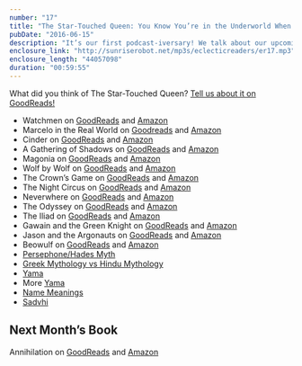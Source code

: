 ```yaml
---
number: "17"
title: "The Star-Touched Queen: You Know You’re in the Underworld When..."
pubDate: "2016-06-15"
description: "It’s our first podcast-iversary! We talk about our upcoming read-a-thon and special ‘Cursed Child’ episode (use #EclecticPotter on Twitter to send us your ‘Cursed Child’ questions) and our favorite mythologies before we delve into ‘The Star-Touched Queen.’"
enclosure_link: "http://sunriserobot.net/mp3s/eclecticreaders/er17.mp3"
enclosure_length: "44057098"
duration: "00:59:55"
---
```

What did you think of The Star-Touched Queen? [Tell us about it on GoodReads!](https://www.goodreads.com/book/show/25203675-the-star-touched-queen?ac=1&from_search=true)

- Watchmen on [GoodReads](https://www.goodreads.com/book/show/472331.Watchmen?ac=1&from_search=true) and [Amazon](https://www.amazon.com/Watchmen-Alan-Moore/dp/1401245250/ref=sr_1_1?ie=UTF8&qid=1465779462&sr=8-1&keywords=watchmen)
- Marcelo in the Real World on [Goodreads](https://www.goodreads.com/book/show/3700085-marcelo-in-the-real-world?ac=1&from_search=true) and [Amazon](https://www.amazon.com/s/ref=nb_sb_ss_c_0_25?url=search-alias%3Dstripbooks&field-keywords=marcelo+in+the+real+world&sprefix=marcelo+in+the+real+world%2Caps%2C594)
- Cinder on [GoodReads](https://www.goodreads.com/book/show/11235712-cinder?ac=1&from_search=true) and [Amazon](https://www.amazon.com/Cinder-Marissa-Meyer/dp/1250007208/ref=sr_1_1?s=books&ie=UTF8&qid=1465780565&sr=1-1&keywords=cinder+book)
- A Gathering of Shadows on [GoodReads](https://www.goodreads.com/book/show/20764879-a-gathering-of-shadows?ac=1&from_search=true) and [Amazon](https://www.amazon.com/Gathering-Shadows-Novel-Victoria-Schwab/dp/0765376474/ref=sr_1_1?s=books&ie=UTF8&qid=1465780999&sr=1-1&keywords=a+gathering+of+shadows)
- Magonia on [GoodReads](https://www.goodreads.com/book/show/21393526-magonia?ac=1&from_search=true) and [Amazon](https://www.amazon.com/Magonia-Maria-Dahvana-Headley/dp/006232053X/ref=sr_1_1?s=books&ie=UTF8&qid=1465781204&sr=1-1&keywords=magonia)
- Wolf by Wolf on [GoodReads](https://www.goodreads.com/book/show/24807186-wolf-by-wolf?ac=1&from_search=true) and [Amazon](https://www.amazon.com/Wolf-Ryan-Graudin/dp/0316405124/ref=sr_1_1?s=books&ie=UTF8&qid=1465781475&sr=1-1&keywords=wolf+by+wolf)
- The Crown’s Game on [GoodReads](https://www.goodreads.com/book/show/26156203-the-crown-s-game?ac=1&from_search=true) and [Amazon](https://www.amazon.com/Crowns-Game-Evelyn-Skye/dp/0062422588/ref=sr_1_1?s=books&ie=UTF8&qid=1465781674&sr=1-1&keywords=the+crown%27s+game)
- The Night Circus on [GoodReads](https://www.goodreads.com/book/show/9361589-the-night-circus?ac=1&from_search=true) and [Amazon](https://www.amazon.com/Night-Circus-Erin-Morgenstern/dp/0307744434/ref=sr_1_1?s=books&ie=UTF8&qid=1465781822&sr=1-1&keywords=night+circus)
- Neverwhere on [GoodReads](https://www.goodreads.com/book/show/14497.Neverwhere?ac=1&from_search=true) and [Amazon](https://www.amazon.com/Neverwhere-Authors-Preferred-Neil-Gaiman/dp/0062459082/ref=sr_1_1?s=books&ie=UTF8&qid=1465781960&sr=1-1&keywords=neverwhere+by+neil+gaiman)
- The Odyssey on [GoodReads](https://www.goodreads.com/book/show/1381.The_Odyssey?ac=1&from_search=true) and [Amazon](https://www.amazon.com/Odyssey-Penguin-Classics-Homer/dp/0143039954/ref=sr_1_2?ie=UTF8&qid=1465867323&sr=8-2&keywords=the+odyssey+by+homer)
- The Iliad on [GoodReads](https://www.goodreads.com/book/show/1371.The_Iliad?ac=1&from_search=true) and [Amazon](https://www.amazon.com/Iliad-Penguin-Classics-Deluxe/dp/0140275363/ref=sr_1_2?s=books&ie=UTF8&qid=1465867506&sr=1-2&keywords=the+iliad+by+homer)
- Gawain and the Green Knight on [GoodReads](https://www.goodreads.com/book/show/3049.Sir_Gawain_and_the_Green_Knight?ac=1&from_search=true) and [Amazon](https://www.amazon.com/Gawain-Green-Knight-Signet-Classics/dp/0451531191/ref=sr_1_1?s=books&ie=UTF8&qid=1465867602&sr=1-1&keywords=sir+gawain+and+the+green+knight)
- Jason and the Argonauts on [GoodReads](https://www.goodreads.com/book/show/764332.Jason_and_the_Golden_Fleece?from_search=true&search_version=service) and [Amazon](https://www.amazon.com/Jason-Golden-Fleece-Argonautica-Classics/dp/0199538727/ref=sr_1_1?s=books&ie=UTF8&qid=1465867925&sr=1-1&keywords=jason+and+the+golden+fleece)
- Beowulf on [GoodReads](https://www.goodreads.com/book/show/52357.Beowulf?from_search=true&search_version=service) and [Amazon](https://www.amazon.com/Beowulf-New-Verse-Translation-Bilingual/dp/0393320979/ref=sr_1_1?s=books&ie=UTF8&qid=1465868076&sr=1-1&keywords=beowulf)
- [Persephone/Hades Myth](http://www.infoplease.com/cig/mythology/hades-takes-wife-persephone.html)
- [Greek Mythology vs Hindu Mythology](https://sharathkomarraju.com/2014/07/03/7-parallels-between-hindu-and-greek-mythology/)
- [Yama](http://www.britannica.com/topic/Yama-Hindu-god)
- More [Yama](http://www.sanskritimagazine.com/indian-religions/hinduism/yama-the-god-of-death-in-hinduism/)
- [Name Meanings](http://www.behindthename.com/)
- [Sadvhi](http://www.adolphus.nl/sadhus/sadhvi.html)

## Next Month’s Book

Annihilation on [GoodReads](https://www.goodreads.com/book/show/17934530-annihilation?ac=1&from_search=true) and [Amazon](https://www.amazon.com/Annihilation-Novel-Southern-Reach-Trilogy/dp/0374104093/ref=sr_1_1?s=books&ie=UTF8&qid=1465783173&sr=1-1&keywords=annihilation+jeff+vandermeer)

